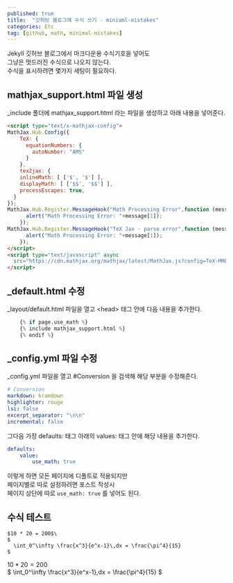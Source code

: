 ```yaml
---
published: true
title:  "깃허브 블로그에 수식 쓰기 - miniaml-mistakes"
categories: Etc
tag: [github, math, minimal-mistakes]
---
```


Jekyll 깃허브 블로그에서 마크다운용 수식기호을 넣어도  
그냥은 멋드러진 수식으로 나오지 않는다.   
수식을 표시하려면 몇가지 세팅이 필요하다.  


## mathjax_support.html 파일 생성
_include 폴더에 mathjax_support.html 라는 파일을 생성하고 아래 내용을 넣어준다.
```html
<script type="text/x-mathjax-config">
MathJax.Hub.Config({
    TeX: {
      equationNumbers: {
        autoNumber: "AMS"
      }
    },
    tex2jax: {
    inlineMath: [ ['$', '$'] ],
    displayMath: [ ['$$', '$$'] ],
    processEscapes: true,
  }
});
MathJax.Hub.Register.MessageHook("Math Processing Error",function (message) {
	  alert("Math Processing Error: "+message[1]);
	});
MathJax.Hub.Register.MessageHook("TeX Jax - parse error",function (message) {
	  alert("Math Processing Error: "+message[1]);
	});
</script>
<script type="text/javascript" async
  src="https://cdn.mathjax.org/mathjax/latest/MathJax.js?config=TeX-MML-AM_CHTML">
</script>
```
## _default.html 수정
_layout/default.html 파일을 열고 \<head> 태그 안에 다음 내용을 추가한다.
```py
    {% if page.use_math %} 
	{% include mathjax_support.html %}
    {% endif %}
```
## _config.yml 파일 수정
_config.yml 파일을 열고 #Conversion 을 검색해 해당 부분을 수정해준다.

```yml
# Conversion
markdown: kramdown
highlighter: rouge
lsi: false
excerpt_separator: "\n\n"
incremental: false
```
그다음 가장  defaults: 태그 아래의 values: 태그 안에 해당 내용을 추가한다.
```yml
defaults:
    value:
        use_math: true
```
이렇게 하면 모든 페이지에 디폴트로 적용되지만  
페이지별로 따로 설정하려면 포스트 작성시  
페이지 상단에 따로 ```use_math: true``` 를 넣어도 된다.


## 수식 테스트

```
$10 * 20 = 200$\
$
  \int_0^\infty \frac{x^3}{e^x-1}\,dx = \frac{\pi^4}{15}
$
```
$10 * 20 = 200$\
$
  \int_0^\infty \frac{x^3}{e^x-1}\,dx = \frac{\pi^4}{15}
$